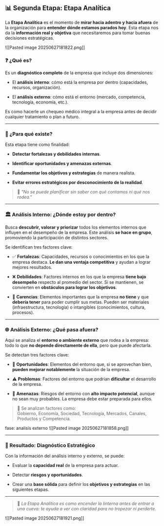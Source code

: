 
## 📊 Segunda Etapa: Etapa Analítica

La **Etapa Analítica** es el momento de **mirar hacia adentro y hacia afuera** de la organización para **entender dónde estamos parados hoy**. Esta etapa nos da la **información real y objetiva** que necesitaremos para tomar buenas decisiones estratégicas.

![[Pasted image 20250627181822.png]]

### ❓ ¿Qué es?

Es un **diagnóstico completo** de la empresa que incluye dos dimensiones:

- El **análisis interno**: cómo está la empresa por dentro (capacidades, recursos, organización).
    
- El **análisis externo**: cómo está el entorno (mercado, competencia, tecnología, economía, etc.).
    

Es como hacerle un chequeo médico integral a la empresa antes de decidir cualquier tratamiento o plan a futuro.

---

### 🎯 ¿Para qué existe?

Esta etapa tiene como finalidad:

- **Detectar fortalezas y debilidades internas**.
    
- **Identificar oportunidades y amenazas externas**.
    
- **Fundamentar los objetivos y estrategias** de manera realista.
    
- **Evitar errores estratégicos por desconocimiento de la realidad**.
    

> 📌 _"No se puede planificar sin saber con qué contamos ni qué nos rodea."_

---

### 🏛️ Análisis Interno: ¿Dónde estoy por dentro?

Busca **descubrir, valorar y priorizar** todos los elementos internos que influyen en el desempeño de la empresa. Este análisis **se hace en grupo**, promoviendo la participación de distintos sectores.

Se identifican tres factores clave:

- ✅ **Fortalezas**: Capacidades, recursos o conocimientos en los que la empresa destaca. **Le dan una ventaja competitiva** y ayudan a lograr mejores resultados.
    
- ❌ **Debilidades**: Factores internos en los que la empresa **tiene bajo desempeño** respecto al promedio del sector. Si se mantienen, se convierten en **obstáculos para lograr los objetivos**.
    
- 🚫 **Carencias**: Elementos importantes que la empresa **no tiene** y que **debería tener** para poder cumplir sus metas. Pueden ser materiales (infraestructura, tecnología) o intangibles (conocimientos, cultura, procesos).
    

---

### 🌐 Análisis Externo: ¿Qué pasa afuera?

Aquí se analiza el **entorno o ambiente externo** que rodea a la empresa: todo lo que **no depende directamente de ella**, pero que puede afectarla.

Se detectan tres factores clave:

- 🌱 **Oportunidades**: Elementos del entorno que, si se aprovechan bien, **pueden mejorar notablemente** la situación de la empresa.
    
- ⚠️ **Problemas**: Factores del entorno que podrían **dificultar** el desarrollo de la empresa.
    
- 🛑 **Amenazas**: Riesgos del entorno con **alto impacto potencial**, aunque no sean muy probables. La empresa debe estar preparada para ellos.
    

> 🧭 Se analizan factores como:  
> Gobierno, Economía, Sociedad, Tecnología, Mercados, Canales, Productos y Competencia.

fase: analisis externo
![[Pasted image 20250627181858.png]]


---

### 🧩 Resultado: Diagnóstico Estratégico

Con la información del análisis interno y externo, se puede:

- Evaluar la **capacidad real** de la empresa para actuar.
    
- Detectar **riesgos y oportunidades**.
    
- Crear una **base sólida** para definir los **objetivos y estrategias** en las siguientes etapas.
    

---

> 🧠 _La Etapa Analítica es como encender la linterna antes de entrar a una cueva: te ayuda a ver con claridad para no tropezar ni perderte._




![[Pasted image 20250627181921.png]]